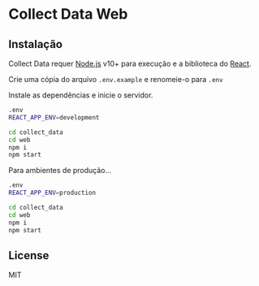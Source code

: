# Collect Data Web

## Instalação

Collect Data requer [Node.js](https://nodejs.org/) v10+ para execução e a biblioteca do [React](https://pt-br.reactjs.org/).

Crie uma cópia do arquivo `.env.example` e renomeie-o para `.env`

Instale as dependências e inicie o servidor.

```sh
.env
REACT_APP_ENV=development
```

```sh
cd collect_data
cd web
npm i
npm start
```

Para ambientes de produção...

```sh
.env
REACT_APP_ENV=production
```

```sh
cd collect_data
cd web
npm i
npm start
```

## License

MIT